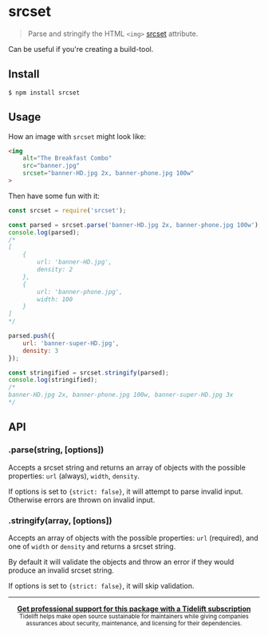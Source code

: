 # srcset

> Parse and stringify the HTML `<img>` [srcset](https://www.smashingmagazine.com/2013/08/webkit-implements-srcset-and-why-its-a-good-thing/) attribute.

Can be useful if you're creating a build-tool.

## Install

```
$ npm install srcset
```

## Usage

How an image with `srcset` might look like:

```html
<img
	alt="The Breakfast Combo"
	src="banner.jpg"
	srcset="banner-HD.jpg 2x, banner-phone.jpg 100w"
>
```

Then have some fun with it:

```js
const srcset = require('srcset');

const parsed = srcset.parse('banner-HD.jpg 2x, banner-phone.jpg 100w');
console.log(parsed);
/*
[
	{
		url: 'banner-HD.jpg',
		density: 2
	},
	{
		url: 'banner-phone.jpg',
		width: 100
	}
]
*/

parsed.push({
	url: 'banner-super-HD.jpg',
	density: 3
});

const stringified = srcset.stringify(parsed);
console.log(stringified);
/*
banner-HD.jpg 2x, banner-phone.jpg 100w, banner-super-HD.jpg 3x
*/
```

## API

### .parse(string, [options])

Accepts a srcset string and returns an array of objects with the possible properties: `url` (always), `width`, `density`.

If options is set to `{strict: false}`, it will attempt to parse invalid input. Otherwise errors are thrown on invalid input.

### .stringify(array, [options])

Accepts an array of objects with the possible properties: `url` (required), and one of `width` or `density` and returns a srcset string.

By default it will validate the objects and throw an error if they would produce an invalid srcset string.

If options is set to `{strict: false}`, it will skip validation.

---

<div align="center">
	<b>
		<a href="https://tidelift.com/subscription/pkg/npm-srcset?utm_source=npm-srcset&utm_medium=referral&utm_campaign=readme">Get professional support for this package with a Tidelift subscription</a>
	</b>
	<br>
	<sub>
		Tidelift helps make open source sustainable for maintainers while giving companies<br>assurances about security, maintenance, and licensing for their dependencies.
	</sub>
</div>
